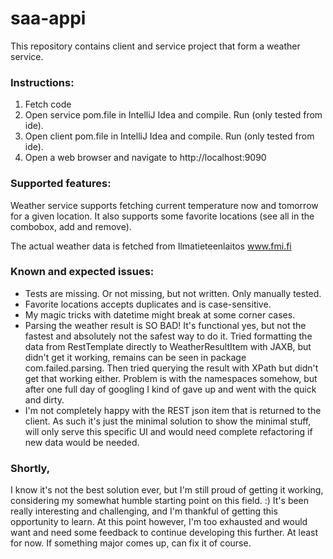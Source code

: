 # saa-appi

This repository contains client and service project that form a weather service. 

### Instructions:
1) Fetch code
2) Open service pom.file in IntelliJ Idea and compile. Run (only tested from ide).
3) Open client pom.file in IntelliJ Idea and compile. Run (only tested from ide).
4) Open a web browser and navigate to http://localhost:9090

### Supported features:
Weather service supports fetching current temperature now and tomorrow for a given location. It also supports some favorite locations (see all in the combobox, add and remove).

The actual weather data is fetched from Ilmatieteenlaitos www.fmi.fi

### Known and expected issues:
- Tests are missing. Or not missing, but not written. Only manually tested.
- Favorite locations accepts duplicates and is case-sensitive. 
- My magic tricks with datetime might break at some corner cases.
- Parsing the weather result is SO BAD! It's functional yes, but not the fastest and absolutely not the safest way to do it. Tried formatting the data from RestTemplate directly to WeatherResultItem with JAXB, but didn't get it working, remains can be seen in package com.failed.parsing. Then tried querying the result with XPath but didn't get that working either. Problem is with the namespaces somehow, but after one full day of googling I kind of gave up and went with the quick and dirty.
- I'm not completely happy with the REST json item that is returned to the client. As such it's just the minimal solution to show the minimal stuff, will only serve this specific UI and would need complete refactoring if new data would be needed.



### Shortly,
I know it's not the best solution ever, but I'm still proud of getting it working, considering my somewhat humble starting point on this field. :) It's been really interesting and challenging, and I'm thankful of getting this opportunity to learn. At this point however, I'm too exhausted and would want and need some feedback to continue developing this further. At least for now. If something major comes up, can fix it of course.
